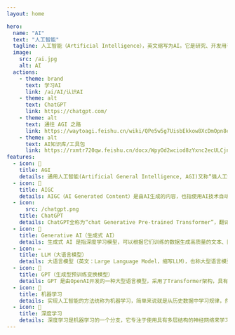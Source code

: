 ```yaml
---
layout: home

hero:
  name: "AI"
  text: "人工智能"
  tagline: 人工智能（Artificial Intelligence），英文缩写为AI。它是研究、开发用于模拟、延伸和扩展人的智能的理论、方法、技术及应用系统的一门新的技术科学。
  image:
    src: /ai.jpg
    alt: AI
  actions:
    - theme: brand
      text: 学习AI
      link: /ai/AI/认识AI
    - theme: alt
      text: ChatGPT
      link: https://chatgpt.com/
    - theme: alt
      text: 通往 AGI 之路
      link: https://waytoagi.feishu.cn/wiki/QPe5w5g7UisbEkkow8XcDmOpn8e
    - theme: alt
      text: AI知识库/工具包
      link: https://rxmtr720qw.feishu.cn/docx/WpyOd2wciod8zYxnc2ecULCjnbd
features:
  - icon: 🔨
    title: AGI
    details: 通用人工智能(Artificial General Intelligence, AGI)又称“强人工智能（Strong AI）”“完全人工智能（Full AI）”是具有一般人类智慧，可以执行人类能够执行的任何智力任务的机器智能。AGI能够理解、学习和应用智能于广泛的不同问题和环境中，类似于人类的认知能力。
  - icon: 🎨
    title: AIGC
    details: AIGC（AI Generated Content）是由AI生成的内容，也指使用AI技术自动生成内容的应用。这包括文本、图像、音乐、视频等多种内容形式。AIGC的目的是减少手工内容的创作时间，同时提供定制化和高效率的内容生产方式。
  - icon:
      src: /chatgpt.png
    title: ChatGPT
    details: ChatGPT全称为“chat Generative Pre-trained Transformer”，翻译成中文就是生成型预训练变换模型。它是美国公司OpenAI在2022年11月30日发布研发的聊天机器人程序，能用于问答、文本摘要生成、机器翻译、分类、代码生成和对话AI。是一款人工智能技术驱动的自然语言处理工具。
  - icon: 🧰
    title: Generative AI（生成式 AI）
    details: 生成式 AI 是指深度学习模型，可以根据它们训练的数据生成高质量的文本、图像和其他内容。
  - icon: ✏️
    title: LLM（大语言模型）
    details: 大语言模型（英文：Large Language Model，缩写LLM），也称大型语言模型，是一种人工智能模型，旨在理解和生成人类语言。它们在大量的文本数据上进行训练，可以执行广泛的任务，包括文本总结、翻译、情感分析等等。LLM的特点是规模庞大，包含数十亿的参数，帮助它们学习语言数据中的复杂模式。这些模型通常基于深度学习架构，如转化器，这有助于它们在各种NLP任务上取得令人印象深刻的表现。
  - icon: 💬
    title: GPT（生成型预训练变换模型）
    details: GPT 是由OpenAI开发的一种大型语言模型，采用了Transformer架构，具有数十亿甚至上百亿个参数。GPT模型通过在大规模文本语料库上进行预训练，学习自然语言的统计规律和语义结构，从而能够生成连贯、合理的文本。
  - icon: 🤖
    title: 机器学习
    details: 实现人工智能的方法统称为机器学习，简单来说就是从历史数据中学习规律，然后训练出模型，使用模型预测未来的一种方法。机器学习与其他领域的处理技术结合，形成了计算机视觉、语音识别、自然语言处理等交叉学科。
  - icon: 🧠
    title: 深度学习
    details: 深度学习是机器学习的一个分支，它专注于使用具有多层结构的神经网络来学习复杂的模式和表示。深度学习的核心是人工神经网络，这是一种由多个神经元层组成的模型，每一层都对数据进行不同程度的抽象和表示。深度学习的特点是它能够处理大规模数据，并且在许多任务上取得了突破性的性能。深度学习已经被成功应用于图像识别、语音识别、自然语言处理、推荐系统等各种领域。
---
```

